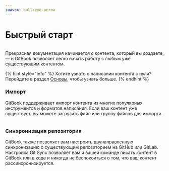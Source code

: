 ```yaml
---
значок: bullseye-arrow
---
```


# Быстрый старт

<figure><img src="https://gitbookio.github.io/onboarding-template-images/quickstart-hero.png" alt=""><figcaption></figcaption></figure>

Прекрасная документация начинается с контента, который вы создаете, — и GitBook позволяет легко начать работу с любым уже существующим контентом.

{% hint style="info" %}
Хотите узнать о написании контента с нуля? Перейдите в раздел [Основы](https://github.com/GitbookIO/onboarding-template/blob/main/getting-started/broken-reference/README.md), чтобы узнать больше.
{% endhint %}

### Импорт

GitBook поддерживает импорт контента из многих популярных инструментов и форматов написания. Если ваш контент уже существует, вы можете загрузить файл или группу файлов для импорта.

<div data-full-width="false"><figure><img src="https://gitbookio.github.io/onboarding-template-images/quickstart-import.png" alt=""><figcaption></figcaption></figure></div>

### Синхронизация репозитория

GitBook также позволяет вам настроить двунаправленную синхронизацию с существующим репозиторием на GitHub или GitLab. Настройка Git Sync позволяет вам и вашей команде писать контент в GitBook или в коде и никогда не беспокоиться о том, что ваш контент рассинхронизируется.
